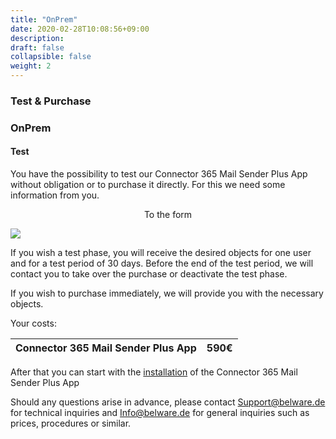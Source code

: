 ```yaml
---
title: "OnPrem"
date: 2020-02-28T10:08:56+09:00
description: 
draft: false
collapsible: false
weight: 2
---
```

### Test & Purchase

### OnPrem

#### Test
You have the possibility to test our Connector 365 Mail Sender Plus App without obligation or to purchase it directly. For this we need some information from you.

<p style="text-align: center;">
To the form
</p>

[<img src="/images/apps/Forms_plus.png">](https://forms.office.com/Pages/ResponsePage.aspx?id=wbg8p1B5wk60E37fEWJ6gK10RbLPyuxOs2bKXXZxm8JUM0tNOEJVMlIxUkpOQzJTN0owME5OV0wwNy4u)

If you wish a test phase, you will receive the desired objects for one user and for a test period of 30 days. Before the end of the test period, we will contact you to take over the purchase or deactivate the test phase.

If you wish to purchase immediately, we will provide you with the necessary objects.

Your costs:

| Connector 365 Mail Sender Plus App | 590€ |
|------------------------------------|------|

After that you can start with the [installation](/en-us/apps/mail-sender-plus/first-steps/installation/) of the Connector 365 Mail Sender Plus App

Should any questions arise in advance, please contact Support@belware.de for technical inquiries and Info@belware.de for general inquiries such as prices, procedures or similar.





